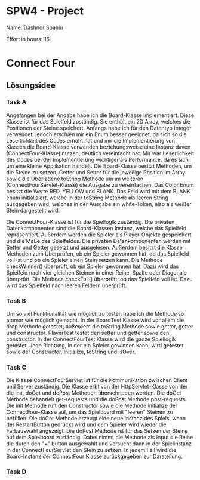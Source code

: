 SPW4 - Project 
=================

Name: Dashnor Spahiu

Effort in hours: 16
# Connect Four

## Lösungsidee

### Task A

Angefangen bei der Angabe habe ich die Board-Klasse implementiert. Diese 
Klasse ist für das Spielfeld zuständig. Sie enthält ein 2D Array, welches
die Positionen der Steine speichert. Anfangs habe ich für den Datentyp Integer 
verwendet, jedoch erschien mir ein Enum besser geeignet, da sich so die 
Leserlichkeit des Codes erhöht hat und mir die Implementierung von Klassen die Board-Klasse verwenden beziehungsweise eine Instanz davon 
(ConnectFour-Klasse) nutzen, deutlich vereinfacht hat. Mir war Leserlichkeit des Codes bei der 
Implementierung wichtiger als Performance, da es sich um eine kleine Applikation 
handelt. Die Board-Klasse besitzt Methoden, um die Steine zu setzen, Getter und 
Setter für die jeweilige Position im Array sowie die Überladene toString Methode 
um im weiteren (ConnectFourServlet-Klasse) die Ausgabe zu vereinfachen. Das 
Color Enum besitzt die Werte RED, YELLOW und BLANK. Das Feld wird mit dem 
BLANK enum initialisiert, welche in der toString Methode als leeren String 
ausgegeben wird, welches in der Ausgabe ein white-Token, also als weißer Stein 
dargestellt wird.

Die ConnectFour-Klasse ist für die Spiellogik zuständig. Die privaten Datenkomponenten sind die Board-Klassen Instanz, 
welche das Spielfeld repräsentiert. Außerdem werden die Spieler als Player-Objekte gespeichert und die Maße des Spielfeldes.
Die privaten Datenkomponenten werden mit Setter und Getter gesetzt und ausgelesen. Außerdem besitzt die Klasse Methoden
zum Überprüfen, ob ein Spieler gewonnen hat, ob das Spielfeld voll ist und ob ein Spieler einen Stein setzen kann. Die 
Methode checkWinner() überprüft, ob ein Spieler gewonnen hat. Dazu wird das Spielfeld nach vier gleichen Steinen in einer
Reihe, Spalte oder Diagonale überprüft. Die Methode checkFull() überprüft, ob das Spielfeld voll ist. Dazu wird das Spielfeld
nach leeren Feldern überprüft. 

### Task B
Um so viel Funktionalität wie möglich zu testen habe ich die Methode so atomar wie möglich gemacht. In der BoardTest
Klasse wird vor allem die drop Methode getestet, außerdem die toString Methode sowie getter, getter und constructor.
PlayerTest testet den setter und getter sowie den constructor. In der ConnectFourTest Klasse wird die ganze Spiellogik
getestet. Jede Richtung, in der ein Spieler gewinnen kann, wird getestet sowie der Constructor, Initialize, toString 
und isOver.

### Task C
Die Klasse ConnectFourServlet ist für die Kommunikation zwischen Client und Server zuständig. Die Klasse erbt von der 
HttpServlet-Klasse von der die init, doGet und doPost Methoden überschrieben werden. Die doGet Methode behandelt 
get-requests und die doPost Methode post-requests. Die init Methode ruft den Constructor sowie die Methode initialize
der ConnectFour-Klasse auf, um das Spielboard mit "leeren" Steinen zu befüllen. Die doGet Methode erzeugt eine neue 
Instanz des Spiels, wenn der RestartButton gedrückt wird und dem Spieler wird wieder die Farbauswahl angezeigt. Die 
doPost Methode ist für das Setzen der Steine auf dem Spielboard zuständig. Dabei nimmt die Methode als Input die 
Reihe die durch den "+" button ausgewählt und versucht dann in der Spielinstanz in der ConnectFourServlet den Stein 
zu setzen. In jedem Fall wird die Board-Instanz der ConnectFour Klasse zurückgegeben zur Darstellung.


### Task D
